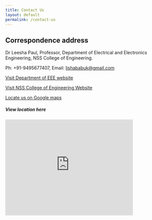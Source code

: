 ```yaml
---
title: Contact Us
layout: default
permalink: /contact-us
---
```


## Correspondence address
Dr Leesha Paul, Professor, 
Department of Electrical and Electronics Engineering,
NSS College of Engineering.

Ph: +91-9495677407, Email: lishababuk@gmail.com

[Visit Department of EEE website](http://nssce.ac.in/dep_eee/index.html)

[Visit NSS College of Engineering Website](http://www.nssce.ac.in/)

[Locate us on Google maps]('https://g.page/NSSCE?share')

##### View location here

<iframe src="https://www.google.com/maps/embed?pb=!1m18!1m12!1m3!1d3918.833916679549!2d76.64040811474936!3d10.824018892289237!2m3!1f0!2f0!3f0!3m2!1i1024!2i768!4f13.1!3m3!1m2!1s0x3ba86fd51d8e1faf%3A0x4e3d7915b3621961!2sNSS%20College%20of%20Engineering%2C%20Palakkad!5e0!3m2!1sen!2sin!4v1617031814554!5m2!1sen!2sin" width="400" height="300" style="border:0;" allowfullscreen="" loading="lazy"></iframe>
